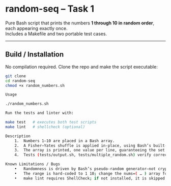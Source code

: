 # random-seq – Task 1

Pure Bash script that prints the numbers **1 through 10 in random order**, each appearing exactly once.  
Includes a Makefile and two portable test cases.

---

## Build / Installation

No compilation required. Clone the repo and make the script executable:

```bash
git clone 
cd random-seq
chmod +x random_numbers.sh

Usage

./random_numbers.sh

Run the tests and linter with:

make test   # executes both test scripts
make lint   # shellcheck (optional)

Description
	1.	Numbers 1–10 are placed in a Bash array.
	2.	A Fisher–Yates shuffle is applied in-place, using Bash’s built-in $RANDOM.
	3.	The array is printed, one value per line, guaranteeing the set {1…10} appears exactly once in random order.
	4.	Tests (tests/output.sh, tests/multiple_random.sh) verify correctness, uniqueness and basic randomness.

Known Limitations / Bugs
	•	Randomness is driven by Bash’s pseudo-random generator—not cryptographically secure.
	•	The range is hard-coded to 1 10; change the nums=( … ) array for other ranges.
	•	make lint requires ShellCheck; if not installed, it is skipped gracefully.
